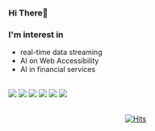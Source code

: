 ### Hi There👋
### I'm interest in
- real-time data streaming
- AI on Web Accessibility
- AI in financial services
<br>
<div>
<img src="https://img.shields.io/badge/Python-3776AB?style=for-the-badge&logo=Python&logoColor=white">
<img src="https://img.shields.io/badge/PyTorch-EE4C2C?style=for-the-badge&logo=PyTorch&logoColor=white">
<img src="https://img.shields.io/badge/TensorFlow-FF6F00?style=for-the-badge&logo=TensorFlow&logoColor=white">
<img src="https://img.shields.io/badge/scikitlearn-F7931E?style=for-the-badge&logo=scikitlearn&logoColor=white">
<img src="https://img.shields.io/badge/linux-FCC624?style=for-the-badge&logo=linux&logoColor=white">
<img src="https://img.shields.io/badge/Oracle-F80000?style=for-the-badge&logo=Oracle&logoColor=white">
</div>

<br>
<div align="center">

  [![Hits](https://hits.seeyoufarm.com/api/count/incr/badge.svg?url=https%3A%2F%2Fgithub.com%2Fgimbabheaven%2Fhit-counter&count_bg=%23F7CD00&title_bg=%233876AC&icon=&icon_color=%23E7E7E7&title=hits&edge_flat=true)](https://hits.seeyoufarm.com)
</div>

<!-- ![Leetcode Stats](https://leetcard.jacoblin.cool/lydwhynot?theme=default&width=500&height=195) -->
